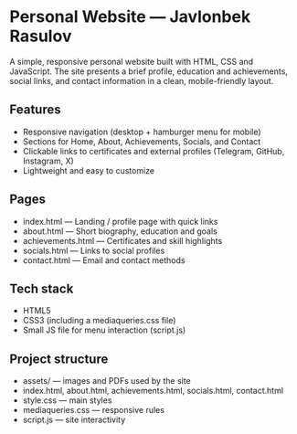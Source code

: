 # Personal Website — Javlonbek Rasulov

A simple, responsive personal website built with HTML, CSS and JavaScript. The site presents a brief profile, education and achievements, social links, and contact information in a clean, mobile-friendly layout.

## Features
- Responsive navigation (desktop + hamburger menu for mobile)
- Sections for Home, About, Achievements, Socials, and Contact
- Clickable links to certificates and external profiles (Telegram, GitHub, Instagram, X)
- Lightweight and easy to customize

## Pages
- index.html — Landing / profile page with quick links
- about.html — Short biography, education and goals
- achievements.html — Certificates and skill highlights
- socials.html — Links to social profiles
- contact.html — Email and contact methods

## Tech stack
- HTML5
- CSS3 (including a mediaqueries.css file)
- Small JS file for menu interaction (script.js)

## Project structure
- assets/ — images and PDFs used by the site
- index.html, about.html, achievements.html, socials.html, contact.html
- style.css — main styles
- mediaqueries.css — responsive rules
- script.js — site interactivity